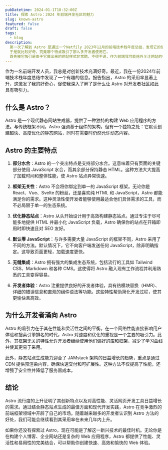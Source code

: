 ```yaml
---
pubDatetime: 2024-01-1T18:32:00Z
title: 探索 Astro：2024 年前端开发社区的魅力 
slug: known-astro
featured: false 
draft: false
tags:
  - blog
description:
  第一次了解到 Astro 是通过一个Netfily 2023年12月的前端技术栈年度总结，发现它的使用占比升高了很多，
  于是就比较好奇，究竟哪个特点吸引了那么多开发者使用它。
  首先被它吸引是由于它做出来的网站样式非常酷，不得不说，作为前端我可能格外关注网站的样式。
---
```



作为一名前端开发人员，我总是对创新技术充满好奇。最近，我在一份2024年前端技术栈年度总结中发现了一个有趣的信息。报告指出，Astro 的采用率显著上升，这激发了我的好奇心，促使我深入了解了是什么让 Astro 对开发者社区如此具有吸引力。

## 什么是 Astro？

Astro 是一个现代静态网站生成器，提供了一种独特的构建 Web 应用程序的方法。与传统框架不同，Astro 强调基于组件的架构，但有一个独特之处：它默认创建超快、高度优化的静态网站，同时在需要时仍然允许动态内容。

## Astro 的主要特点

1. **部分水合**：Astro 的一个突出特点是支持部分水合。这意味着只有页面的关键部分使用 JavaScript 水合，而其余部分保持静态 HTML。这种方法大大提高了加载时间和整体性能，使 Astro 站点异常快速。

2. **框架无关性**：Astro 不会将你绑定到单一的 JavaScript 框架。无论你是 React、Vue、Svelte 的粉丝，还是喜欢纯 HTML 和 JavaScript，Astro 都能满足你的需求。这种灵活性使开发者能够使用最适合他们具体需求的工具，而不必局限于单一的生态系统。

3. **优化静态站点**：Astro 从头开始设计用于高效构建静态站点。通过专注于尽可能多地提供 HTML 并最小化 JavaScript 负载，Astro 确保你的站点在开箱即用时即快速且对 SEO 友好。

4. **默认零 JavaScript**：与许多需要大量 JavaScript 的框架不同，Astro 采用了不同的方法。默认情况下，它不向客户端发送任何 JavaScript，除非明确指定。这导致页面更轻，加载速度更快。

5. **无缝集成**：Astro 拥有强大的集成生态系统，包括流行的工具如 Tailwind CSS、Markdown 和各种 CMS。这使得将 Astro 融入现有工作流程并利用熟悉的工具变得容易。

6. **开发者体验**：Astro 注重提供良好的开发者体验，具有热模块替换（HMR）、详细的错误信息和直观的组件语法等功能。这些特性帮助简化开发过程，使其更愉快且高效。

## 为什么开发者涌向 Astro

Astro 的吸引力在于其在性能和灵活性之间的平衡。在一个网络性能直接影响用户体验和搜索引擎排名的时代，Astro 对速度和优化的重视是一个主要的吸引力。此外，其框架无关的特性允许开发者继续使用他们偏好的库和框架，减少了学习曲线并使其更易于采用。

此外，静态站点生成能力迎合了 JAMstack 架构的日益增长的趋势，重点是通过 CDN 提供预渲染内容，确保快速交付和可扩展性。这种方法不仅提高了性能，还增强了安全性并降低了服务器成本。

## 结论

Astro 流行度的上升证明了其创新特点以及对高性能、灵活网页开发工具日益增长的需求。通过结合静态站点生成的最佳方面和现代开发实践，Astro 在竞争激烈的前端框架领域中开辟了自己的市场。随着越来越多的开发者认识到 Astro 方法的好处，我们可能会继续看到其采用率在未来几年内上升。

如果你还没有探索过 Astro，现在可能是了解这一新兴技术的最佳时机。无论你是在构建个人博客、企业网站还是复杂的 Web 应用程序，Astro 都提供了性能、灵活性和易用性的完美结合，可以帮助你创建快速、高效和愉快的 Web 体验。
